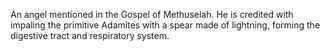 An angel mentioned in the Gospel of Methuselah. He is credited with impaling the primitive Adamites with a spear made of lightning, forming the digestive tract and respiratory system.
